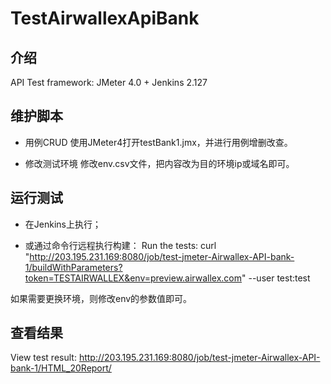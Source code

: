 # TestAirwallexApiBank

## 介绍
API Test framework:
JMeter 4.0 + Jenkins 2.127

## 维护脚本
- 用例CRUD
使用JMeter4打开testBank1.jmx，并进行用例增删改查。

- 修改测试环境
修改env.csv文件，把内容改为目的环境ip或域名即可。

## 运行测试
- 在Jenkins上执行；

- 或通过命令行远程执行构建：
Run the tests:
curl "http://203.195.231.169:8080/job/test-jmeter-Airwallex-API-bank-1/buildWithParameters?token=TESTAIRWALLEX&env=preview.airwallex.com" --user test:test

如果需要更换环境，则修改env的参数值即可。

## 查看结果
View test result:
http://203.195.231.169:8080/job/test-jmeter-Airwallex-API-bank-1/HTML_20Report/
